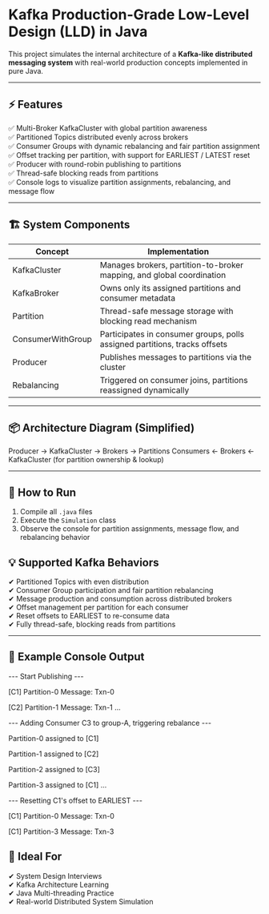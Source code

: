 # Kafka Production-Grade Low-Level Design (LLD) in Java

This project simulates the internal architecture of a **Kafka-like distributed messaging system** with real-world production concepts implemented in pure Java.

---

## ⚡ Features

✅ Multi-Broker KafkaCluster with global partition awareness  
✅ Partitioned Topics distributed evenly across brokers  
✅ Consumer Groups with dynamic rebalancing and fair partition assignment  
✅ Offset tracking per partition, with support for EARLIEST / LATEST reset  
✅ Producer with round-robin publishing to partitions  
✅ Thread-safe blocking reads from partitions  
✅ Console logs to visualize partition assignments, rebalancing, and message flow

---

## 🏗️ System Components

| Concept            | Implementation |
|-------------------|----------------|
| KafkaCluster      | Manages brokers, partition-to-broker mapping, and global coordination |
| KafkaBroker       | Owns only its assigned partitions and consumer metadata |
| Partition         | Thread-safe message storage with blocking read mechanism |
| ConsumerWithGroup | Participates in consumer groups, polls assigned partitions, tracks offsets |
| Producer          | Publishes messages to partitions via the cluster |
| Rebalancing       | Triggered on consumer joins, partitions reassigned dynamically |

---

## 📦 Architecture Diagram (Simplified)

Producer → KafkaCluster → Brokers → Partitions
Consumers ← Brokers ← KafkaCluster (for partition ownership & lookup)


---

## 🚀 How to Run

1. Compile all `.java` files
2. Execute the `Simulation` class
3. Observe the console for partition assignments, message flow, and rebalancing behavior



## 💡 Supported Kafka Behaviors

✔ Partitioned Topics with even distribution  
✔ Consumer Group participation and fair partition rebalancing  
✔ Message production and consumption across distributed brokers  
✔ Offset management per partition for each consumer  
✔ Reset offsets to EARLIEST to re-consume data  
✔ Fully thread-safe, blocking reads from partitions

---

## 🧪 Example Console Output

--- Start Publishing ---

[C1] Partition-0 Message: Txn-0

[C2] Partition-1 Message: Txn-1
...

--- Adding Consumer C3 to group-A, triggering rebalance ---

Partition-0 assigned to [C1]

Partition-1 assigned to [C2]

Partition-2 assigned to [C3]

Partition-3 assigned to [C1]
...

--- Resetting C1's offset to EARLIEST ---

[C1] Partition-0 Message: Txn-0

[C1] Partition-3 Message: Txn-3


## 🎯 Ideal For

✔ System Design Interviews  
✔ Kafka Architecture Learning  
✔ Java Multi-threading Practice  
✔ Real-world Distributed System Simulation  